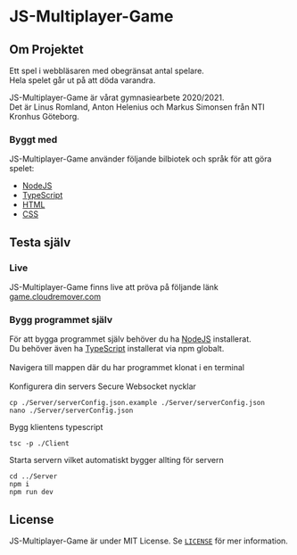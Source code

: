 # JS-Multiplayer-Game

## Om Projektet

Ett spel i webbläsaren med obegränsat antal spelare.<br>
Hela spelet går ut på att döda varandra. <br>

JS-Multiplayer-Game är vårat gymnasiearbete 2020/2021.<br>
Det är Linus Romland, Anton Helenius och Markus Simonsen från NTI Kronhus Göteborg. 

### Byggt med

JS-Multiplayer-Game använder följande bilbiotek och språk för att göra spelet:

* [NodeJS](https://nodejs.org/en/)
* [TypeScript](https://www.typescriptlang.org/)
* [HTML](https://www.w3.org/html/)
* [CSS](https://www.w3.org/Style/CSS/Overview.en.html)

## Testa själv

### Live

JS-Multiplayer-Game finns live att pröva på följande länk [game.cloudremover.com](https://game.cloudremover.com/)

### Bygg programmet själv
För att bygga programmet själv behöver du ha [NodeJS](https://nodejs.org/en/) installerat.<br>
Du behöver även ha [TypeScript](https://www.npmjs.com/package/typescript) installerat via npm globalt.
<br><br>
Navigera till mappen där du har programmet klonat i en terminal<br><br>
Konfigurera din servers Secure Websocket nycklar
```
cp ./Server/serverConfig.json.example ./Server/serverConfig.json
nano ./Server/serverConfig.json
```

Bygg klientens typescript
```
tsc -p ./Client
```

Starta servern vilket automatiskt bygger allting för servern
```
cd ../Server
npm i
npm run dev
```
## License

JS-Multiplayer-Game är under MIT License. Se <a href="https://github.com/linusromlandSkola/JS-Multiplayer-Game/blob/master/LICENSE">`LICENSE`</a> för mer information.


